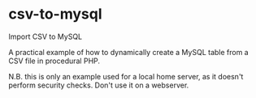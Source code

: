 # csv-to-mysql
Import CSV to MySQL

A practical example of how to dynamically create a MySQL table from a CSV file in procedural PHP. 

N.B. this is only an example used for a local home server, as it doesn't perform security checks. Don't use it on a webserver. 
